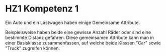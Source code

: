 # HZ1 Kompetenz 1

Ein Auto und ein Lastwagen haben einige Gemeinsame Attribute.

Beispielsweise haben beide eine gewisse Anzahl Räder oder sind eine bestimmte Distanz gefahren.
Diese gemeinsamen Attribute kann man in einer Basisklasse zusammenfassen, auf welche beide Klassen "Car" sowie "Truck" zugreifen können.